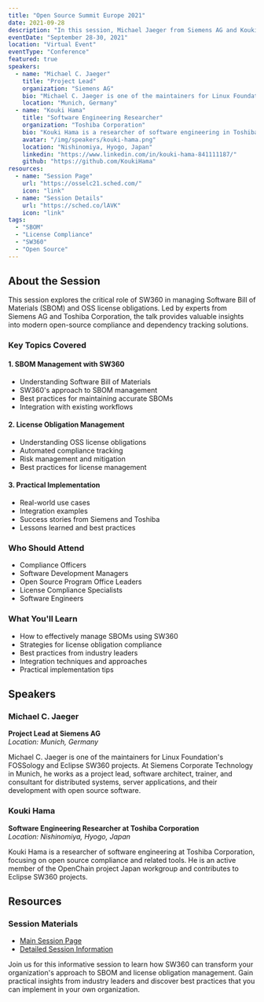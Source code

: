 ```yaml
---
title: "Open Source Summit Europe 2021"
date: 2021-09-28
description: "In this session, Michael Jaeger from Siemens AG and Kouki Hama from Toshiba Corporation dive deep into the role of SW360 in managing Software Bill of Materials (SBOM) and OSS license obligations. This talk emphasizes the importance of these tools in managing open-source compliance and dependency tracking."
eventDate: "September 28-30, 2021"
location: "Virtual Event"
eventType: "Conference"
featured: true
speakers:
  - name: "Michael C. Jaeger"
    title: "Project Lead"
    organization: "Siemens AG"
    bio: "Michael C. Jaeger is one of the maintainers for Linux Foundation's FOSSology and Eclipse SW360 projects, both available on Github and both in the area of OSS handling w.r.t. license compliance and component management. At Siemens Corporate Technology in Munich, Germany, Michael works in several roles as project lead, software architect, trainer and consultant for distributed systems, server applications and their development with open source software."
    location: "Munich, Germany"
  - name: "Kouki Hama"
    title: "Software Engineering Researcher"
    organization: "Toshiba Corporation"
    bio: "Kouki Hama is a researcher of software engineering in Toshiba Corporation. He researches open source compliance and these tools. He is also one of the members of OpenChain project Japan workgroup and one of the contributors for Eclipse SW360 projects."
    avatar: "/img/speakers/kouki-hama.png"
    location: "Nishinomiya, Hyogo, Japan"
    linkedin: "https://www.linkedin.com/in/kouki-hama-841111187/"
    github: "https://github.com/KoukiHama"
resources:
  - name: "Session Page"
    url: "https://osselc21.sched.com/"
    icon: "link"
  - name: "Session Details"
    url: "https://sched.co/lAVK"
    icon: "link"
tags:
  - "SBOM"
  - "License Compliance"
  - "SW360"
  - "Open Source"
---
```


## About the Session

This session explores the critical role of SW360 in managing Software Bill of Materials (SBOM) and OSS license obligations. Led by experts from Siemens AG and Toshiba Corporation, the talk provides valuable insights into modern open-source compliance and dependency tracking solutions.

### Key Topics Covered

#### 1. SBOM Management with SW360
- Understanding Software Bill of Materials
- SW360's approach to SBOM management
- Best practices for maintaining accurate SBOMs
- Integration with existing workflows

#### 2. License Obligation Management
- Understanding OSS license obligations
- Automated compliance tracking
- Risk management and mitigation
- Best practices for license management

#### 3. Practical Implementation
- Real-world use cases
- Integration examples
- Success stories from Siemens and Toshiba
- Lessons learned and best practices

### Who Should Attend
- Compliance Officers
- Software Development Managers
- Open Source Program Office Leaders
- License Compliance Specialists
- Software Engineers

### What You'll Learn
- How to effectively manage SBOMs using SW360
- Strategies for license obligation compliance
- Best practices from industry leaders
- Integration techniques and approaches
- Practical implementation tips

## Speakers

### Michael C. Jaeger
**Project Lead at Siemens AG**  
*Location: Munich, Germany*

Michael C. Jaeger is one of the maintainers for Linux Foundation's FOSSology and Eclipse SW360 projects. At Siemens Corporate Technology in Munich, he works as a project lead, software architect, trainer, and consultant for distributed systems, server applications, and their development with open source software.

### Kouki Hama
**Software Engineering Researcher at Toshiba Corporation**  
*Location: Nishinomiya, Hyogo, Japan*

Kouki Hama is a researcher of software engineering at Toshiba Corporation, focusing on open source compliance and related tools. He is an active member of the OpenChain project Japan workgroup and contributes to Eclipse SW360 projects.

## Resources

### Session Materials
- [Main Session Page](https://osselc21.sched.com/)
- [Detailed Session Information](https://sched.co/lAVK)

Join us for this informative session to learn how SW360 can transform your organization's approach to SBOM and license obligation management. Gain practical insights from industry leaders and discover best practices that you can implement in your own organization.
